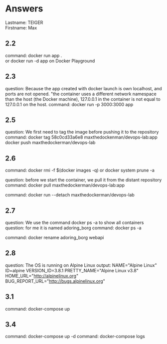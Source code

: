 # Answers

Lastname: TEIGER 	
Firstname: Max

## 2.2
command: docker run app .      
or       docker run -d app    on Docker Playground

## 2.3
question: Because the app created with docker launch is own localhost, and ports are not opened. "the container uses a different network namespace than the host (the Docker machine), 127.0.0.1 in the container is not equal to 127.0.0.1 on the host. 
command: docker run -p 3000:3000 app 

## 2.5
question: We first need to tag the image before pushing it to the repository 
command: docker tag 58c0cd33a6e8 maxthedockenman/devops-lab:app
docker push maxthedockerman/devops-lab

## 2.6
command: docker rmi -f $(docker images -q)
or docker system prune -a

question: before we start the container, we pull it from the distant repository 
command: docker pull maxthedockerman/devops-lab:app

command: docker run --detach maxthedockerman/devops-lab

## 2.7
question: We use the command docker ps -a to show all containers
question: for me it is named adoring_borg
command: docker ps -a

command: docker rename adoring_borg webapi

## 2.8
question: The OS is running on Alpine Linux
output: NAME="Alpine Linux"
ID=alpine
VERSION_ID=3.8.1
PRETTY_NAME="Alpine Linux v3.8"
HOME_URL="http://alpinelinux.org"
BUG_REPORT_URL="http://bugs.alpinelinux.org"

## 3.1
command: docker-compose up 

## 3.4
command: docker-compose up -d
command: docker-compose logs
